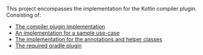 This project encompasses the implementation for the Kotlin compiler plugin.
Consisting of:
* [The compiler plugin implementation](compiler-plugin)
* [An implementation for a sample use-case](sample)
* [The implementation for the annotations and helper classes](invariant)
* [The required gradle plugin](gradle-plugin)
